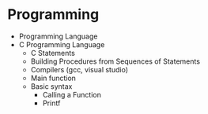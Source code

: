 # Programming

* Programming Language
* C Programming Language
    * C Statements
    * Building Procedures from Sequences of Statements
    * Compilers (gcc, visual studio)
    * Main function
    * Basic syntax
        * Calling a Function
        * Printf